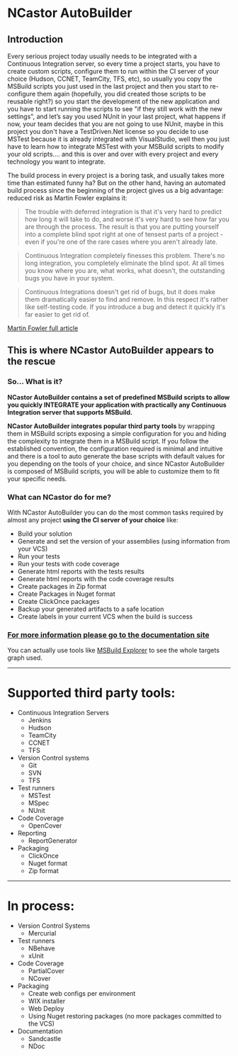 # NCastor AutoBuilder #

## Introduction ##

Every serious project today usually needs to be integrated with a Continuous Integration server, so every time a project starts, you have to create custom scripts, configure them to run within the CI server of your choice (Hudson, CCNET, TeamCity, TFS, etc), so usually you copy the MSBuild scripts you just used in the last project and then you start to re-configure them again (hopefully, you did created those scripts to be reusable right?) so you start the development of the new application and you have to start running the scripts to see "if they still work with the new settings", and let’s say you used NUnit in your last project, what happens if now, your team decides that you are not going to use NUnit, maybe in this project you don't have a TestDriven.Net license so you decide to use MSTest because it is already integrated with VisualStudio, well then you just have to learn how to integrate MSTest with your MSBuild scripts to modify your old scripts.... and this is over and over with every project and every technology you want to integrate.

The build process in every project is a boring task, and usually takes more time than estimated funny ha? But on the other hand, having an automated build process since the beginning of the project gives us a big advantage: reduced risk as Martin Fowler explains it:

> The trouble with deferred integration is that it's very hard to predict how long it will take to do, and worse it's very hard to see how far you are through the process. The result is that you are putting yourself into a complete blind spot right at one of tensest parts of a project - even if you're one of the rare cases where you aren't already late.

> Continuous Integration completely finesses this problem. There's no long integration, you completely eliminate the blind spot. At all times you know where you are, what works, what doesn't, the outstanding bugs you have in your system.

> Continuous Integrations doesn't get rid of bugs, but it does make them dramatically easier to find and remove. In this respect it's rather like self-testing code. If you introduce a bug and detect it quickly it's far easier to get rid of.

[Martin Fowler full article](http://martinfowler.com/articles/continuousIntegration.html)

## This is where NCastor AutoBuilder appears to the rescue ##

### So... What is it? ###

**NCastor AutoBuilder contains a set of predefined MSBuild scripts to allow you quickly INTEGRATE your application with practically any Continuous Integration server that supports MSBuild.**

**NCastor AutoBuilder integrates popular third party tools** by wrapping them in MSBuild scripts exposing a simple configuration for you and hiding the complexity to integrate them in a MSBuild script. If you follow the established convention, the configuration required is minimal and intuitive and there is a tool to auto generate the base scripts with default values for you depending on the tools of your choice, and since NCastor AutoBuilder is composed of MSBuild scripts, you will be able to customize them to fit your specific needs. 

### What can NCastor do for me? ###

With NCastor AutoBuilder you can do the most common tasks required by almost any project **using the CI server of your choice** like:

-	Build your solution
-	Generate and set the version of your assemblies (using information from your VCS)
-	Run your tests
-	Run your tests with code coverage
-	Generate html reports with the tests results
-	Generate html reports with the code coverage results
-	Create packages in Zip format
-	Create Packages in Nuget format
-	Create ClickOnce packages
-	Backup your generated artifacts to a safe location
-	Create labels in your current VCS when the build is success

### [For more information please go to the documentation site](https://github.com/jupaol/NCastor/wiki) ###

You can actually use tools like [MSBuild Explorer](http://www.msbuildexplorer.com/download.htm) to see the whole targets graph used.

---

# Supported third party tools: #

-	Continuous Integration Servers
	-	Jenkins
	-	Hudson
	-	TeamCity
	-	CCNET
	-	TFS
-	Version Control systems
	-	Git
	-	SVN
	-	TFS
-	Test runners
	-	MSTest
	-	MSpec
	-	NUnit
-	Code Coverage
	-	OpenCover
-	Reporting
	-	ReportGenerator
- 	Packaging
	-	ClickOnce
	-	Nuget format
	-	Zip format

---

# In process: #

-	Version Control Systems
	-	Mercurial
-	Test runners
	-	NBehave
	-	xUnit
-	Code Coverage
	-	PartialCover
	-	NCover
-	Packaging
	-	Create web configs per environment
	-	WIX installer
	-	Web Deploy
	-	Using Nuget restoring packages (no more packages committed to the VCS)
-	Documentation
	-	Sandcastle
	-	NDoc
